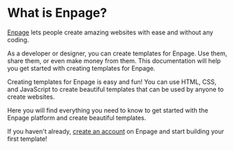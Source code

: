 # What is Enpage?

[Enpage](https://enpage.co) lets people create amazing websites with ease and without any coding.

As a developer or designer, you can create templates for Enpage. Use them, share them, or even make money from them. This documentation will help you get started with creating templates for Enpage.

Creating templates for Enpage is easy and fun! You can use HTML, CSS, and JavaScript to create beautiful templates that can be used by anyone to create websites.

Here you will find everything you need to know to get started with the Enpage platform and create beautiful templates.

If you haven't already, [create an account](https://enpage.co) on Enpage and start building your first template!
